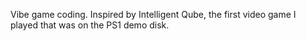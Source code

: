 Vibe game coding. Inspired by Intelligent Qube, the first video game I played that was on the PS1 demo disk. 